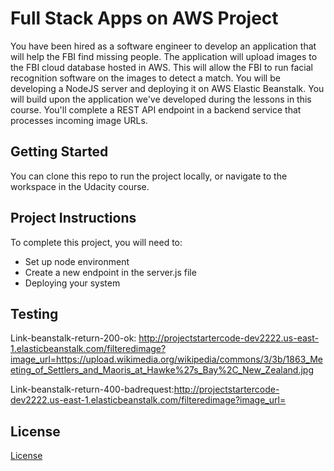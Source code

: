 # Full Stack Apps on AWS Project

You have been hired as a software engineer to develop an application that will help the FBI find missing people.  The application will upload images to the FBI cloud database hosted in AWS. This will allow the FBI to run facial recognition software on the images to detect a match. You will be developing a NodeJS server and deploying it on AWS Elastic Beanstalk. 
You will build upon the application we've developed during the lessons in this course. You'll complete a REST API endpoint in a backend service that processes incoming image URLs.

## Getting Started

You can clone this repo to run the project locally, or navigate to the workspace in the Udacity course.

## Project Instructions

To complete this project, you will need to:

* Set up node environment
* Create a new endpoint in the server.js file
* Deploying your system

## Testing
Link-beanstalk-return-200-ok: http://projectstartercode-dev2222.us-east-1.elasticbeanstalk.com/filteredimage?image_url=https://upload.wikimedia.org/wikipedia/commons/3/3b/1863_Meeting_of_Settlers_and_Maoris_at_Hawke%27s_Bay%2C_New_Zealand.jpg

Link-beanstalk-return-400-badrequest:http://projectstartercode-dev2222.us-east-1.elasticbeanstalk.com/filteredimage?image_url=

## License

[License](LICENSE.txt)
